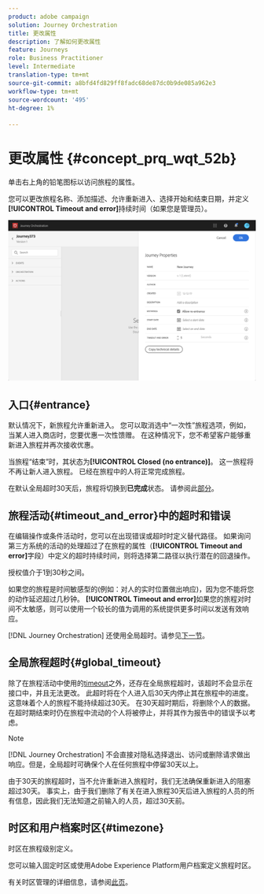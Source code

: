 ```yaml
---
product: adobe campaign
solution: Journey Orchestration
title: 更改属性
description: 了解如何更改属性
feature: Journeys
role: Business Practitioner
level: Intermediate
translation-type: tm+mt
source-git-commit: a8bfd4fd829ff8fadc68de87dc0b9de085a962e3
workflow-type: tm+mt
source-wordcount: '495'
ht-degree: 1%

---
```




# 更改属性 {#concept_prq_wqt_52b}

单击右上角的铅笔图标以访问旅程的属性。

您可以更改旅程名称、添加描述、允许重新进入、选择开始和结束日期，并定义&#x200B;**[!UICONTROL Timeout and error]**&#x200B;持续时间（如果您是管理员）。

![](../assets/journey32.png)

## 入口{#entrance}

默认情况下，新旅程允许重新进入。 您可以取消选中“一次性”旅程选项，例如，当某人进入商店时，您要优惠一次性馈赠。 在这种情况下，您不希望客户能够重新进入旅程并再次接收优惠。

当旅程“结束”时，其状态为&#x200B;**[!UICONTROL Closed (no entrance)]**。 这一旅程将不再让新人进入旅程。 已经在旅程中的人将正常完成旅程。

在默认全局超时30天后，旅程将切换到&#x200B;**已完成**&#x200B;状态。 请参阅此[部分](#global_timeout)。

## 旅程活动{#timeout_and_error}中的超时和错误

在编辑操作或条件活动时，您可以在出现错误或超时时定义替代路径。 如果询问第三方系统的活动的处理超过了在旅程的属性（**[!UICONTROL Timeout and  error]**&#x200B;字段）中定义的超时持续时间，则将选择第二路径以执行潜在的回退操作。

授权值介于1到30秒之间。

如果您的旅程是时间敏感型的(例如：对人的实时位置做出响应)，因为您不能将您的动作延迟超过几秒钟。 **[!UICONTROL Timeout and error]**&#x200B;如果您的旅程对时间不太敏感，则可以使用一个较长的值为调用的系统提供更多时间以发送有效响应。

[!DNL Journey Orchestration] 还使用全局超时。请参见[下一节](#global_timeout)。

## 全局旅程超时{#global_timeout}

除了在旅程活动中使用的[timeout](#timeout_and_error)之外，还存在全局旅程超时，该超时不会显示在接口中，并且无法更改。 此超时将在个人进入后30天内停止其在旅程中的进度。 这意味着个人的旅程不能持续超过30天。 在30天超时期后，将删除个人的数据。 在超时期结束时仍在旅程中流动的个人将被停止，并将其作为报告中的错误予以考虑。

>[!NOTE]
>
>[!DNL Journey Orchestration] 不会直接对隐私选择退出、访问或删除请求做出响应。但是，全局超时可确保个人在任何旅程中停留30天以上。

由于30天的旅程超时，当不允许重新进入旅程时，我们无法确保重新进入的阻塞超过30天。 事实上，由于我们删除了有关在进入旅程30天后进入旅程的人员的所有信息，因此我们无法知道之前输入的人员，超过30天前。

## 时区和用户档案时区{#timezone}

时区在旅程级别定义。

您可以输入固定时区或使用Adobe Experience Platform用户档案定义旅程时区。

有关时区管理的详细信息，请参阅[此页](../building-journeys/timezone-management.md)。
